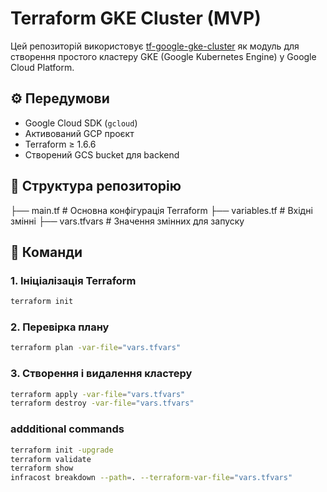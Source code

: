 # Terraform GKE Cluster (MVP)

Цей репозиторій використовує [tf-google-gke-cluster](https://github.com/artur-nikitenko/tf-google-gke-cluster) як модуль для створення простого кластеру GKE (Google Kubernetes Engine) у Google Cloud Platform.

## ⚙️ Передумови

- Google Cloud SDK (`gcloud`)
- Активований GCP проєкт
- Terraform ≥ 1.6.6
- Створений GCS bucket для backend

## 📁 Структура репозиторію
├── main.tf             # Основна конфігурація Terraform
├── variables.tf        # Вхідні змінні
├── vars.tfvars         # Значення змінних для запуску

## 🧪 Команди

### 1. Ініціалізація Terraform

```bash
terraform init
```

### 2. Перевірка плану

```bash
terraform plan -var-file="vars.tfvars"
```

### 3. Створення і видалення  кластеру

```bash
terraform apply -var-file="vars.tfvars"
terraform destroy -var-file="vars.tfvars"
```

### addditional commands

```bash
terraform init -upgrade
terraform validate
terraform show
infracost breakdown --path=. --terraform-var-file="vars.tfvars"
```
